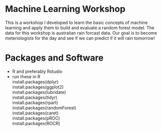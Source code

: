 # Machine Learning Workshop
This is a workshop I developed to learn the basic concepts of machine learning and apply them to build and evaluate a random forest model. The data for this workshop is australian rain forcast data. Our goal is to become meteriologists for the day and see if we can predict if it will rain tomorrow!

# Packages and Software

- R and preferably Rstudio
- run these in R \
install.packages(dplyr) \
install.packages(ggplot2) \
install.packages(lubridate) \
install.packages(tidyr) \
install.packages(rpart) \
install.packages(randomForest) \
install.packages(caret) \
install.packages(pROC) \
install.packages(ROCR) 
